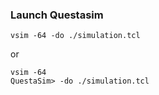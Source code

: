 ### Launch Questasim

```
vsim -64 -do ./simulation.tcl
```

or

```
vsim -64
QuestaSim> -do ./simulation.tcl
```


